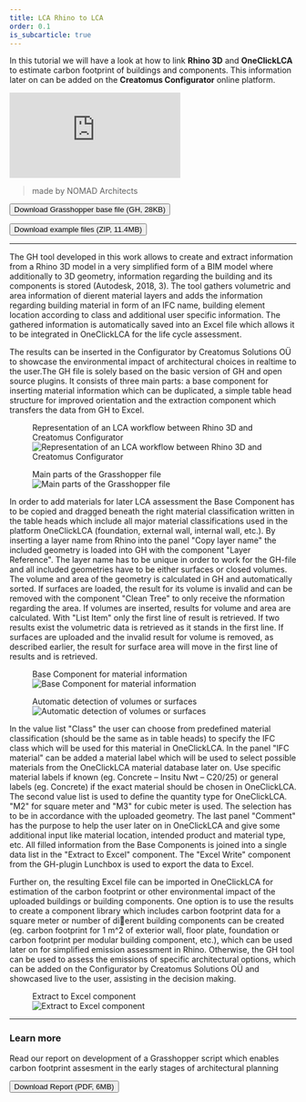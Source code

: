 ```yaml
---
title: LCA Rhino to LCA
order: 0.1
is_subcarticle: true
---
```


In this tutorial we will have a look at how to link **Rhino 3D** and **OneClickLCA** to estimate carbon footprint of buildings and components. This information later on can be added on the **Creatomus Configurator** online platform.

<div class="mx-auto mb-16 relative embedded-video"><iframe src="https://player.vimeo.com/video/521934393?color=059669&title=1&byline=0&portrait=0" frameborder="0" allow="autoplay; fullscreen" allowfullscreen="allowfullscreen" title="Life cycle analysis of Rhinoceros 3D model" class="xs:rounded-lg xs:shadow-lg absolute w-full h-full"></iframe></div>

> made by NOMAD Architects

<a rel="noopener" target="_blank" href="https://res.cloudinary.com/patternbuildings/raw/upload/v1615458751/tutorials/Rhino_to_LCA_knzdeu.gh"><button class="btn btn-fill bg-blue-600">Download Grasshopper base file (GH, 28KB)</button></a>

<a rel="noopener" target="_blank" href="https://drive.google.com/file/d/1ycA-LJb69V-IYD8jUA2-3_hQ__CPdsF3/view?usp=sharing"><button class="btn btn-outline text-blue-600 mb-8">Download example files (ZIP, 11.4MB)</button></a>

---

The GH tool developed in this work allows to create and extract information from a Rhino 3D model in a very simplified form of a BIM model where additionally to 3D geometry, information regarding the building and its components is stored (Autodesk, 2018, 3). The tool gathers volumetric and area information of dierent material layers and adds the information regarding building material in form of an IFC name, building element location according to class and additional user specific information. The gathered information is automatically saved into an Excel file which allows it to be integrated in OneClickLCA for the life cycle assessment.

The results can be inserted in the Configurator by Creatomus Solutions OÜ to showcase the environmental impact of architectural choices in realtime to the user.The GH file is solely based on the basic version of GH and open source plugins. It consists of three main parts: a base component for inserting material information which can be duplicated, a simple table head structure for improved orientation and the extraction component which transfers the data from GH to Excel.

<figure>
<figcaption>Representation of an LCA workflow between Rhino 3D and Creatomus Configurator</figcaption>
<img src="https://res.cloudinary.com/patternbuildings/image/upload/v1615480943/tutorials/fig02_msv5vd.png" alt="Representation of an LCA workflow between Rhino 3D and Creatomus Configurator">
</figure>

<figure>
<figcaption>Main parts of the Grasshopper file</figcaption>
<img src="https://res.cloudinary.com/patternbuildings/image/upload/v1615480944/tutorials/fig06_gkbvgl.png" alt="Main parts of the Grasshopper file">
</figure>

In order to add materials for later LCA assessment the Base Component has to be copied and dragged beneath the right material classification written in the table heads which include all major material classifications used in the platform OneClickLCA (foundation, external wall, internal wall, etc.). By inserting a layer name from Rhino into the panel "Copy layer name" the included geometry is loaded into GH with the component "Layer Reference". The layer name has to be unique in order to work for the GH-file and all included geometries have to be either surfaces or closed volumes. The volume and area of the geometry is calculated in GH and automatically sorted. If surfaces are loaded, the result for its volume is invalid and can be removed with the component "Clean Tree" to only receive the nformation
regarding the area. If volumes are inserted, results for volume and area are calculated. With "List Item" only the first line of result is
retrieved. If two results exist the volumetric data is retrieved as it stands in the first line. If surfaces are uploaded and the invalid result for volume is removed, as described earlier, the result for surface area will move in the first line of results and is retrieved.

<figure>
<figcaption>Base Component for material information</figcaption>
<img src="https://res.cloudinary.com/patternbuildings/image/upload/v1615480944/tutorials/fig04_gmu3ka.png" alt="Base Component for material information">
</figure>

<figure class="mt-8">
<figcaption>Automatic detection of volumes or surfaces</figcaption>
<img src="https://res.cloudinary.com/patternbuildings/image/upload/v1615480943/tutorials/fig05_s5fer7.png" alt="Automatic detection of volumes or surfaces">
</figure>

In the value list "Class" the user can choose from predefined material classification (should be the same as in table heads) to specify the IFC class which will be used for this material in OneClickLCA. In the panel "IFC material" can be added a material label which will be used to select possible materials from the OneClickLCA material database later on. Use specific material labels if known (eg. Concrete – Insitu Nwt – C20/25) or general labels (eg. Concrete) if the exact material should be chosen in OneClickLCA. The second value list is used to define the quantity type for OneClickLCA. "M2" for square meter and "M3" for cubic meter is used. The selection has to be in accordance with the uploaded geometry. The last panel "Comment" has the purpose to help the user later on in OneClickLCA and give some additional input like material location, intended product and material type, etc. All filled information from the Base Components is joined into a single data list in the "Extract to Excel" component. The "Excel Write" component from the GH-plugin Lunchbox is used to export the data to Excel.

Further on, the resulting Excel file can be imported in OneClickLCA for estimation of the carbon footprint or other environmental impact of the uploaded buildings or building components. One option is to use the results to create a component library which includes carbon footprint data for a square meter or number of dierent building components can be created (eg. carbon footprint for 1 m^2 of exterior wall, floor plate, foundation or carbon footprint per modular building component, etc.), which can be used later on for simplified emission assessment in Rhino. Otherwise, the GH tool can be used to assess the emissions of specific architectural options, which can be added on the Configurator by Creatomus Solutions OÜ and showcased live to the user, assisting in the decision making.

<figure>
<figcaption>Extract to Excel component</figcaption>
<img src="https://res.cloudinary.com/patternbuildings/image/upload/v1615480944/tutorials/fig06_gkbvgl.png" alt="Extract to Excel component">
</figure>

---

### Learn more

Read our report on development of a Grasshopper script which enables carbon footprint assesment in the early stages of architectural planning

<a rel="noopener" target="_blank" href="https://res.cloudinary.com/patternbuildings/image/upload/v1615456641/tutorials/paper_on_GH_tools_c0m9ge.pdf"><button class="btn btn-outline text-blue-600">Download Report (PDF, 6MB)</button></a>
